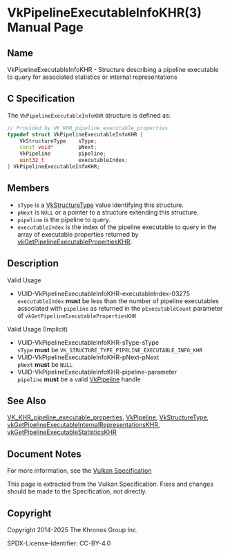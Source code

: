 # VkPipelineExecutableInfoKHR(3) Manual Page

## Name

VkPipelineExecutableInfoKHR - Structure describing a pipeline executable to query for associated statistics or internal representations



## [](#_c_specification)C Specification

The `VkPipelineExecutableInfoKHR` structure is defined as:

```c++
// Provided by VK_KHR_pipeline_executable_properties
typedef struct VkPipelineExecutableInfoKHR {
    VkStructureType    sType;
    const void*        pNext;
    VkPipeline         pipeline;
    uint32_t           executableIndex;
} VkPipelineExecutableInfoKHR;
```

## [](#_members)Members

- `sType` is a [VkStructureType](https://registry.khronos.org/vulkan/specs/latest/man/html/VkStructureType.html) value identifying this structure.
- `pNext` is `NULL` or a pointer to a structure extending this structure.
- `pipeline` is the pipeline to query.
- `executableIndex` is the index of the pipeline executable to query in the array of executable properties returned by [vkGetPipelineExecutablePropertiesKHR](https://registry.khronos.org/vulkan/specs/latest/man/html/vkGetPipelineExecutablePropertiesKHR.html).

## [](#_description)Description

Valid Usage

- [](#VUID-VkPipelineExecutableInfoKHR-executableIndex-03275)VUID-VkPipelineExecutableInfoKHR-executableIndex-03275  
  `executableIndex` **must** be less than the number of pipeline executables associated with `pipeline` as returned in the `pExecutableCount` parameter of `vkGetPipelineExecutablePropertiesKHR`

Valid Usage (Implicit)

- [](#VUID-VkPipelineExecutableInfoKHR-sType-sType)VUID-VkPipelineExecutableInfoKHR-sType-sType  
  `sType` **must** be `VK_STRUCTURE_TYPE_PIPELINE_EXECUTABLE_INFO_KHR`
- [](#VUID-VkPipelineExecutableInfoKHR-pNext-pNext)VUID-VkPipelineExecutableInfoKHR-pNext-pNext  
  `pNext` **must** be `NULL`
- [](#VUID-VkPipelineExecutableInfoKHR-pipeline-parameter)VUID-VkPipelineExecutableInfoKHR-pipeline-parameter  
  `pipeline` **must** be a valid [VkPipeline](https://registry.khronos.org/vulkan/specs/latest/man/html/VkPipeline.html) handle

## [](#_see_also)See Also

[VK\_KHR\_pipeline\_executable\_properties](https://registry.khronos.org/vulkan/specs/latest/man/html/VK_KHR_pipeline_executable_properties.html), [VkPipeline](https://registry.khronos.org/vulkan/specs/latest/man/html/VkPipeline.html), [VkStructureType](https://registry.khronos.org/vulkan/specs/latest/man/html/VkStructureType.html), [vkGetPipelineExecutableInternalRepresentationsKHR](https://registry.khronos.org/vulkan/specs/latest/man/html/vkGetPipelineExecutableInternalRepresentationsKHR.html), [vkGetPipelineExecutableStatisticsKHR](https://registry.khronos.org/vulkan/specs/latest/man/html/vkGetPipelineExecutableStatisticsKHR.html)

## [](#_document_notes)Document Notes

For more information, see the [Vulkan Specification](https://registry.khronos.org/vulkan/specs/latest/html/vkspec.html#VkPipelineExecutableInfoKHR)

This page is extracted from the Vulkan Specification. Fixes and changes should be made to the Specification, not directly.

## [](#_copyright)Copyright

Copyright 2014-2025 The Khronos Group Inc.

SPDX-License-Identifier: CC-BY-4.0